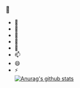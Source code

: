 ###  👋

<!--
Here are some ideas to get you started:

- 🔭 I’m currently working on ...
- 🌱 I’m currently learning ...
- 👯 I’m looking to collaborate on ...
- 🤔 I’m looking for help with ...
- 💬 Ask me about ...
- 📫 How to reach me: ...
- 😄 Pronouns: ...
- ⚡ Fun fact: ...
-->
- 🔭 
- 🌱 
- 👯 
- 🤔 
- 💬 
- 📫 
- 😄  
- ⚡  
[![Anurag's github stats](https://github-readme-stats.vercel.app/api?username=zzzz-Z)](https://github.com/anuraghazra/github-readme-stats)
